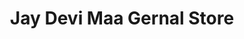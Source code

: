 ---
title: "Jay Devi Maa Gernal Store"
url: /robertsganj/jay-devi-maa-gernal-store/
shop: Dorfladen
---